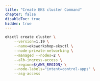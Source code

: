 ```yaml
---
title: "Create EKS cluster Command"
chapter: false
disableToc: true
hidden: true
---
```

<!--
This markdown file is used as part of another file using 'insert-md-from-file' shortcode
-->

```bash
eksctl create cluster \
    --version=1.19 \
    --name=eksworkshop-eksctl \
    --node-private-networking \
    --managed --nodes=2 \
    --alb-ingress-access \
    --region=${AWS_REGION} \
    --node-labels="intent=control-apps" \
    --asg-access
```
